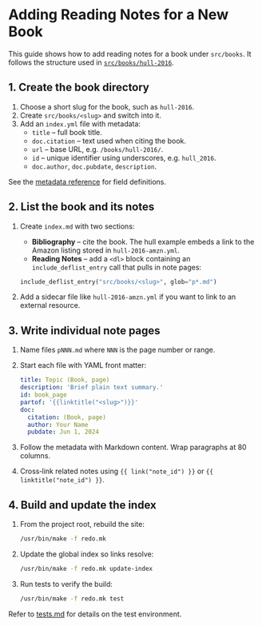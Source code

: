 # Adding Reading Notes for a New Book

This guide shows how to add reading notes for a book under `src/books`.
It follows the structure used in
[`src/books/hull-2016`](../../src/books/hull-2016).

## 1. Create the book directory

1. Choose a short slug for the book, such as `hull-2016`.
2. Create `src/books/<slug>` and switch into it.
3. Add an `index.yml` file with metadata:
   - `title` – full book title.
   - `doc.citation` – text used when citing the book.
   - `url` – base URL, e.g. `/books/hull-2016/`.
   - `id` – unique identifier using underscores, e.g. `hull_2016`.
   - `doc.author`, `doc.pubdate`, `description`.

See the [metadata reference](../reference/metadata-fields.md) for field
definitions.

## 2. List the book and its notes

1. Create `index.md` with two sections:
   - **Bibliography** – cite the book. The hull example embeds a link to the
     Amazon listing stored in `hull-2016-amzn.yml`.
   - **Reading Notes** – add a `<dl>` block containing an
     `include_deflist_entry` call that pulls in note pages:

   ```python
   include_deflist_entry("src/books/<slug>", glob="p*.md")
   ```

2. Add a sidecar file like `hull-2016-amzn.yml` if you want to link to an
   external resource.

## 3. Write individual note pages

1. Name files `pNNN.md` where `NNN` is the page number or range.
2. Start each file with YAML front matter:

   ```yaml
   title: Topic (Book, page)
   description: 'Brief plain text summary.'
   id: book_page
   partof: '{{linktitle("<slug>")}}'
   doc:
     citation: (Book, page)
     author: Your Name
     pubdate: Jun 1, 2024
   ```

3. Follow the metadata with Markdown content. Wrap paragraphs at 80 columns.
4. Cross‑link related notes using `{{ link("note_id") }}` or
   `{{ linktitle("note_id") }}`.

## 4. Build and update the index

1. From the project root, rebuild the site:

   ```bash
   /usr/bin/make -f redo.mk
   ```

2. Update the global index so links resolve:

   ```bash
   /usr/bin/make -f redo.mk update-index
   ```

3. Run tests to verify the build:

   ```bash
   /usr/bin/make -f redo.mk test
   ```

Refer to [tests.md](tests.md) for details on the test environment.


